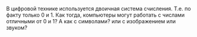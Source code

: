 В цифровой технике используется двоичная система счисления. Т.е. по факту только 0 и 1. Как тогда, компьютеры могут работать с числами отличными от 0 и 1? А как с символами? или с изображением или звуком?
